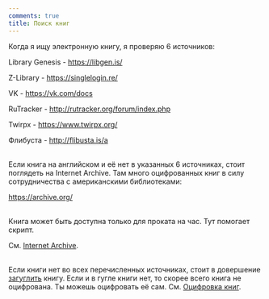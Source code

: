 ```yaml
---
comments: true
title: Поиск книг
---
```


Когда я ищу электронную книгу, я проверяю 6 источников:

Library Genesis - <https://libgen.is/>

Z-Library - <https://singlelogin.re/>

VK - <https://vk.com/docs>

RuTracker - <http://rutracker.org/forum/index.php>

Twirpx - <https://www.twirpx.org/>

Флибуста - <http://flibusta.is/a>
<br><br>

Если книга на английском и её нет в указанных 6 источниках, стоит поглядеть на Internet Archive. Там много оцифрованных книг в силу сотрудничества с американскими библиотеками:

<https://archive.org/>
<br><br>

Книга может быть доступна только для проката на час. Тут помогает скрипт.

См. [Internet Archive](/ru/internet-archive).
<br><br>

Если книги нет во всех перечисленных источниках, стоит в довершение [загуглить](/ru/search-engines) книгу. Если и в гугле книги нет, то скорее всего книга не оцифрована. Ты можешь оцифровать её сам. См. [Оцифровка книг](/ru/book-digitization).
